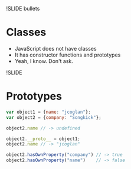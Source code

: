 !SLIDE bullets
# Classes

* JavaScript does not have classes
* It has constructor functions and prototypes
* Yeah, I know. Don't ask.


!SLIDE
# Prototypes

```javascript
var object1 = {name: "jcoglan"};
var object2 = {company: "Songkick"};

object2.name // -> undefined

object2.__proto__ = object1;
object2.name // -> "jcoglan"

object2.hasOwnProperty("company") // -> true
object2.hasOwnProperty("name")    // -> false
```
